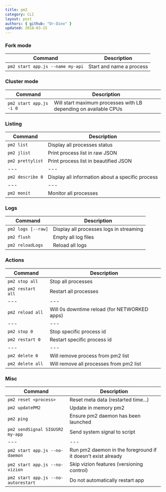 ```yaml
---
title: pm2
category: CLI
layout: post
authors: { github: "Dr-Dino" }
updated: 2018-03-15
---
```


### Fork mode

| Command                          | Description              |
| ---                              | ---                      |
| `pm2 start app.js --name my-api` | Start and name a process |

### Cluster mode

| Command                 | Description                                                        |
| ---                     | ---                                                                |
| `pm2 start app.js -i 0` | Will start maximum processes with LB depending on available CPUs	 |

### Listing

| Command          | Description                                         |
| ---              | ---                                                 |
| `pm2 list`       | Display all processes status                        |
| `pm2 jlist`      | Print process list in raw JSON                      |
| `pm2 prettylist` | Print process list in beautified JSON               |
| ---              | ---                                                 |
| `pm2 describe 0` | Display all information about a specific process	 |
| ---              | ---                                                 |
| `pm2 monit`      | Monitor all processes                               |

### Logs

| Command            | Description                               |
| ---                | ---                                       |
| `pm2 logs [--raw]` | Display all processes logs in streaming	 |
| `pm2 flush`        | Empty all log files                       |
| `pm2 reloadLogs`	 | Reload all logs                           |

### Actions

| Command           | Description                                    |
| ---               | ---                                            |
| `pm2 stop all`    | Stop all processes                             |
| `pm2 restart all` | Restart all processes                          |
| ---               | ---                                            |
| `pm2 reload all`  | Will 0s downtime reload (for NETWORKED apps)	 |
| ---               | ---                                            |
| `pm2 stop 0`      | Stop specific process id                       |
| `pm2 restart 0`   | Restart specific process id                    |
| ---               | ---                                            |
| `pm2 delete 0`    | Will remove process from pm2 list              |
| `pm2 delete all`  | Will remove all processes from pm2 list        |

### Misc

| Command                             | Description                                                    |
| ---                                 | ---                                                            |
| `pm2 reset <process>`               | Reset meta data (restarted time...)                            |
| `pm2 updatePM2`                     | Update in memory pm2                                           |
| `pm2 ping`                          | Ensure pm2 daemon has been launched                            |
| `pm2 sendSignal SIGUSR2 my-app`     | Send system signal to script                                   |
| ---                                 | ---                                                            |
| `pm2 start app.js --no-daemon`      | Run pm2 daemon in the foreground if it doesn't exist already	 |
| `pm2 start app.js --no-vizion`      | Skip vizion features (versioning control)                      |
| `pm2 start app.js --no-autorestart` | Do not automatically restart app                               |
